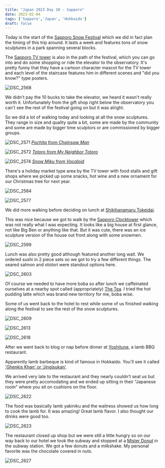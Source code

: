 ```yaml
---
title: "Japan 2023 Day 10 - Sapporo"
date: 2023-02-04
tags: ['Sapporo','Japan', 'Hokkaido']
draft: false
---
```


Today is the start of the [Sapporo Snow Festival](https://www.snowfes.com/en/) which we did in fact plan the timing of this trip around. It lasts a week and features tons of snow sculptures in a park spanning several blocks.

The [Sapporo TV tower](https://www.tv-tower.co.jp/en/) is also in the path of the festival, which you can go into and do some shopping or ride the elevator to the observatory. It's pretty funny that they have a cartoon character mascot for the TV tower and each level of the staircase features him in different scenes and "did you know?" type posters.

![DSC_2568](/images/DSC_2568.png)

We didn't pay the 10 bucks to take the elevator, we heard it wasn't really worth it. Unfortunately from the gift shop right below the observatory you can't see the rest of the festival going on but it was alright.

So we did a lot of walking today and looking at all the snow sculptures. They range in size and quality quite a bit, some are made by the community and some are made by bigger time sculptors or are commissioned by bigger groups.

![DSC_2571](/images/DSC_2571.png)
[_Pochita from Chainsaw Man_](https://chainsaw-man.fandom.com/wiki/Pochita)

![DSC_2572](/images/DSC_2572.png)
[_Totoro from My Neighbor Totoro_](https://en.wikipedia.org/wiki/My_Neighbor_Totoro)

![DSC_2574](/images/DSC_2574.png)
[_Snow Miku from Vocaloid_](https://en.wikipedia.org/wiki/Hatsune_Miku)

There's a holiday market type area by the TV tower with food stalls and gift shops where we picked up some snacks, hot wine and a new ornament for our Christmas tree for next year.

![DSC_2584](/images/DSC_2584.png)

![DSC_2577](/images/DSC_2577.png)

We did more walking before deciding on lunch at [Shikihanamaru Tokeidai](https://www.sushi-hanamaru.com/store/details/s05.html). 

This was nice because we got to walk by the [Sapporo Clocktower](https://www.japan-guide.com/e/e5302.html) which was not really what I was expecting. It looks like a big house at first glance, not like Big Ben or anything like that. But it was cute, there was an ice sculpture version of the house out front along with some snowmen.

![DSC_2599](/images/DSC_2599.png)

Lunch was also pretty good although featured another long wait. We ordered sushi in 2 piece sets so we got to try a few different things. The seared salmon and ototori were standout options here.

![DSC_2603](/images/DSC_2603.png)

Of course we needed to have more boba so after lunch we caffeinated ourselves at a nearby spot called (appropriately) [The Tea](https://www.instagram.com/the.tea_sapporo/). I tried the hot pudding latte which was brand new territory for me, boba wise.

Some of us went back to the hotel to rest while some of us finished walking along the festival to see the rest of the snow sculptures.

![DSC_2609](/images/DSC_2609.png)

![DSC_2613](/images/DSC_2613.png)

![DSC_2618](/images/DSC_2618.png)

After we went back to blog or nap before dinner at [Yoshitune](https://goo.gl/maps/4GSC7vA2tivDw8Xv9), a lamb BBQ restaurant. 

Apparently lamb barbeque is kind of famous in Hokkaido. You'll see it called ['Ghenkis Khan' or 'Jingisukan'](https://sudachirecipes.com/hokkaido-jingisukan/).

We arrived very late to the restaurant and they nearly couldn't seat us but they were pretty accomodating and we ended up sitting in their "Japanese room" where you sit on cushions on the floor.

![DSC_2622](/images/DSC_2622.png)

The food was basically lamb yakiniku and the waitress showed us how long to cook the lamb for. It was amazing! Great lamb flavor. I also thought our drinks were good too.

![DSC_2623](/images/DSC_2623.png)

The restaurant closed up shop but we were still a little hungry so on our way back to our hotel we took the subway and stopped at a [Mister Donut](https://www.misterdonut.jp/) in the subway station. We got a few donuts and a milkshake. My personal favorite was the chocolate covered in nuts.

![DSC_2627](/images/DSC_2627.png)